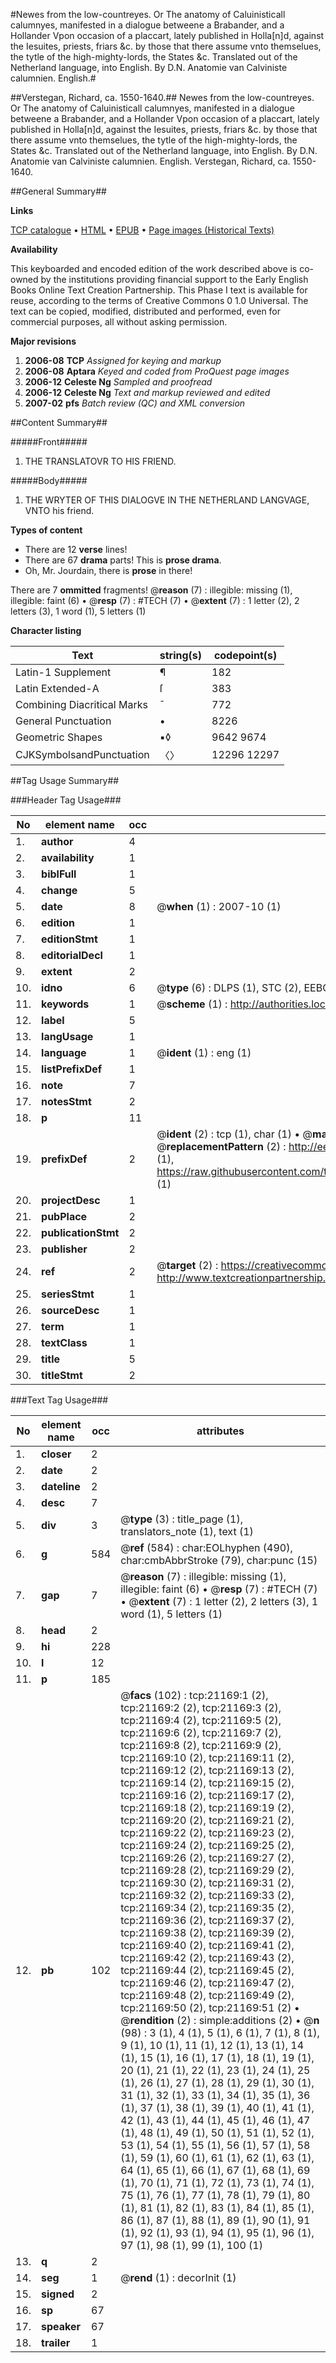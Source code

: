 #Newes from the low-countreyes. Or The anatomy of Caluinisticall calumnyes, manifested in a dialogue betweene a Brabander, and a Hollander Vpon occasion of a placcart, lately published in Holla[n]d, against the Iesuites, priests, friars &c. by those that there assume vnto themselues, the tytle of the high-mighty-lords, the States &c. Translated out of the Netherland language, into English. By D.N. Anatomie van Calviniste calumnien. English.#

##Verstegan, Richard, ca. 1550-1640.##
Newes from the low-countreyes. Or The anatomy of Caluinisticall calumnyes, manifested in a dialogue betweene a Brabander, and a Hollander Vpon occasion of a placcart, lately published in Holla[n]d, against the Iesuites, priests, friars &c. by those that there assume vnto themselues, the tytle of the high-mighty-lords, the States &c. Translated out of the Netherland language, into English. By D.N.
Anatomie van Calviniste calumnien. English.
Verstegan, Richard, ca. 1550-1640.

##General Summary##

**Links**

[TCP catalogue](http://www.ota.ox.ac.uk/tcp/)  • 
[HTML](http://tei.it.ox.ac.uk/tcp/Texts-HTML/free/A08/A08075.html)  • 
[EPUB](http://tei.it.ox.ac.uk/tcp/Texts-EPUB/free/A08/A08075.epub) • 
[Page images (Historical Texts)](https://data.historicaltexts.jisc.ac.uk/view?pubId=eebo-99855667e&pageId=eebo-99855667e-21169-1)

**Availability**

This keyboarded and encoded edition of the
	       work described above is co-owned by the institutions
	       providing financial support to the Early English Books
	       Online Text Creation Partnership. This Phase I text is
	       available for reuse, according to the terms of Creative
	       Commons 0 1.0 Universal. The text can be copied,
	       modified, distributed and performed, even for
	       commercial purposes, all without asking permission.

**Major revisions**

1. __2006-08__ __TCP__ *Assigned for keying and markup*
1. __2006-08__ __Aptara__ *Keyed and coded from ProQuest page images*
1. __2006-12__ __Celeste Ng__ *Sampled and proofread*
1. __2006-12__ __Celeste Ng__ *Text and markup reviewed and edited*
1. __2007-02__ __pfs__ *Batch review (QC) and XML conversion*

##Content Summary##

#####Front#####

1. THE
TRANSLATOVR
TO HIS FRIEND.

#####Body#####

1. THE
WRYTER OF THIS
DIALOGVE IN THE
NETHERLAND
LANGVAGE, VNTO
his friend.

**Types of content**

  * There are 12 **verse** lines!
  * There are 67 **drama** parts! This is **prose drama**.
  * Oh, Mr. Jourdain, there is **prose** in there!

There are 7 **ommitted** fragments! 
 @__reason__ (7) : illegible: missing (1), illegible: faint (6)  •  @__resp__ (7) : #TECH (7)  •  @__extent__ (7) : 1 letter (2), 2 letters (3), 1 word (1), 5 letters (1)

**Character listing**


|Text|string(s)|codepoint(s)|
|---|---|---|
|Latin-1 Supplement|¶|182|
|Latin Extended-A|ſ|383|
|Combining             Diacritical Marks|̄|772|
|General Punctuation|•|8226|
|Geometric Shapes|▪◊|9642 9674|
|CJKSymbolsandPunctuation|〈〉|12296 12297|

##Tag Usage Summary##

###Header Tag Usage###

|No|element name|occ|attributes|
|---|---|---|---|
|1.|__author__|4||
|2.|__availability__|1||
|3.|__biblFull__|1||
|4.|__change__|5||
|5.|__date__|8| @__when__ (1) : 2007-10 (1)|
|6.|__edition__|1||
|7.|__editionStmt__|1||
|8.|__editorialDecl__|1||
|9.|__extent__|2||
|10.|__idno__|6| @__type__ (6) : DLPS (1), STC (2), EEBO-CITATION (1), PROQUEST (1), VID (1)|
|11.|__keywords__|1| @__scheme__ (1) : http://authorities.loc.gov/ (1)|
|12.|__label__|5||
|13.|__langUsage__|1||
|14.|__language__|1| @__ident__ (1) : eng (1)|
|15.|__listPrefixDef__|1||
|16.|__note__|7||
|17.|__notesStmt__|2||
|18.|__p__|11||
|19.|__prefixDef__|2| @__ident__ (2) : tcp (1), char (1)  •  @__matchPattern__ (2) : ([0-9\-]+):([0-9IVX]+) (1), (.+) (1)  •  @__replacementPattern__ (2) : http://eebo.chadwyck.com/downloadtiff?vid=$1&page=$2 (1), https://raw.githubusercontent.com/textcreationpartnership/Texts/master/tcpchars.xml#$1 (1)|
|20.|__projectDesc__|1||
|21.|__pubPlace__|2||
|22.|__publicationStmt__|2||
|23.|__publisher__|2||
|24.|__ref__|2| @__target__ (2) : https://creativecommons.org/publicdomain/zero/1.0/ (1), http://www.textcreationpartnership.org/docs/. (1)|
|25.|__seriesStmt__|1||
|26.|__sourceDesc__|1||
|27.|__term__|1||
|28.|__textClass__|1||
|29.|__title__|5||
|30.|__titleStmt__|2||


###Text Tag Usage###

|No|element name|occ|attributes|
|---|---|---|---|
|1.|__closer__|2||
|2.|__date__|2||
|3.|__dateline__|2||
|4.|__desc__|7||
|5.|__div__|3| @__type__ (3) : title_page (1), translators_note (1), text (1)|
|6.|__g__|584| @__ref__ (584) : char:EOLhyphen (490), char:cmbAbbrStroke (79), char:punc (15)|
|7.|__gap__|7| @__reason__ (7) : illegible: missing (1), illegible: faint (6)  •  @__resp__ (7) : #TECH (7)  •  @__extent__ (7) : 1 letter (2), 2 letters (3), 1 word (1), 5 letters (1)|
|8.|__head__|2||
|9.|__hi__|228||
|10.|__l__|12||
|11.|__p__|185||
|12.|__pb__|102| @__facs__ (102) : tcp:21169:1 (2), tcp:21169:2 (2), tcp:21169:3 (2), tcp:21169:4 (2), tcp:21169:5 (2), tcp:21169:6 (2), tcp:21169:7 (2), tcp:21169:8 (2), tcp:21169:9 (2), tcp:21169:10 (2), tcp:21169:11 (2), tcp:21169:12 (2), tcp:21169:13 (2), tcp:21169:14 (2), tcp:21169:15 (2), tcp:21169:16 (2), tcp:21169:17 (2), tcp:21169:18 (2), tcp:21169:19 (2), tcp:21169:20 (2), tcp:21169:21 (2), tcp:21169:22 (2), tcp:21169:23 (2), tcp:21169:24 (2), tcp:21169:25 (2), tcp:21169:26 (2), tcp:21169:27 (2), tcp:21169:28 (2), tcp:21169:29 (2), tcp:21169:30 (2), tcp:21169:31 (2), tcp:21169:32 (2), tcp:21169:33 (2), tcp:21169:34 (2), tcp:21169:35 (2), tcp:21169:36 (2), tcp:21169:37 (2), tcp:21169:38 (2), tcp:21169:39 (2), tcp:21169:40 (2), tcp:21169:41 (2), tcp:21169:42 (2), tcp:21169:43 (2), tcp:21169:44 (2), tcp:21169:45 (2), tcp:21169:46 (2), tcp:21169:47 (2), tcp:21169:48 (2), tcp:21169:49 (2), tcp:21169:50 (2), tcp:21169:51 (2)  •  @__rendition__ (2) : simple:additions (2)  •  @__n__ (98) : 3 (1), 4 (1), 5 (1), 6 (1), 7 (1), 8 (1), 9 (1), 10 (1), 11 (1), 12 (1), 13 (1), 14 (1), 15 (1), 16 (1), 17 (1), 18 (1), 19 (1), 20 (1), 21 (1), 22 (1), 23 (1), 24 (1), 25 (1), 26 (1), 27 (1), 28 (1), 29 (1), 30 (1), 31 (1), 32 (1), 33 (1), 34 (1), 35 (1), 36 (1), 37 (1), 38 (1), 39 (1), 40 (1), 41 (1), 42 (1), 43 (1), 44 (1), 45 (1), 46 (1), 47 (1), 48 (1), 49 (1), 50 (1), 51 (1), 52 (1), 53 (1), 54 (1), 55 (1), 56 (1), 57 (1), 58 (1), 59 (1), 60 (1), 61 (1), 62 (1), 63 (1), 64 (1), 65 (1), 66 (1), 67 (1), 68 (1), 69 (1), 70 (1), 71 (1), 72 (1), 73 (1), 74 (1), 75 (1), 76 (1), 77 (1), 78 (1), 79 (1), 80 (1), 81 (1), 82 (1), 83 (1), 84 (1), 85 (1), 86 (1), 87 (1), 88 (1), 89 (1), 90 (1), 91 (1), 92 (1), 93 (1), 94 (1), 95 (1), 96 (1), 97 (1), 98 (1), 99 (1), 100 (1)|
|13.|__q__|2||
|14.|__seg__|1| @__rend__ (1) : decorInit (1)|
|15.|__signed__|2||
|16.|__sp__|67||
|17.|__speaker__|67||
|18.|__trailer__|1||
